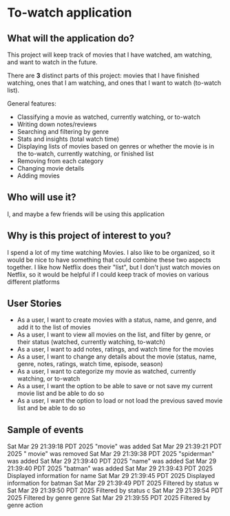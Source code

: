# To-watch application

## What will the application do?

This project will keep track of movies that I have watched, am watching, and want to watch in the future. 

There are **3** distinct parts of this project: movies that I have finished watching, ones that I am watching, and ones that I want to watch (to-watch list).

General features:
- Classifying a movie as watched, currently watching, or to-watch
- Writing down notes/reviews
- Searching and filtering by genre
- Stats and insights (total watch time)
- Displaying lists of movies based on genres or whether the movie is in the to-watch, currently watching, or finished list
- Removing from each category 
- Changing movie details
- Adding movies

## Who will use it?

I, and maybe a few friends will be using this application

## Why is this project of interest to you?

I spend a lot of my time watching Movies. I also like to be organized, so it would be nice to have something that could combine these two aspects together. I like how Netflix does their "list", but I don't just watch movies on Netflix, so it would be helpful if I could keep track of movies on various different platforms

## User Stories

- As a user, I want to create movies with a status, name, and genre, and add it to the list of movies
- As a user, I want to view all movies on the list, and filter by genre, or their status (watched, currently watching, to-watch)
- As a user, I want to add notes, ratings, and watch time for the movies
- As a user, I want to change any details about the movie (status, name, genre, notes, ratings, watch time, episode, season)
- As a user, I want to categorize my movie as watched, currently watching, or to-watch
- As a user, I want the option to be able to save or not save my current movie list and be able to do so
- As a user, I want the option to load or not load the previous saved movie list and be able to do so

## Sample of events

Sat Mar 29 21:39:18 PDT 2025
"movie" was added
Sat Mar 29 21:39:21 PDT 2025
" movie" was removed
Sat Mar 29 21:39:38 PDT 2025
"spiderman" was added
Sat Mar 29 21:39:40 PDT 2025
"name" was added
Sat Mar 29 21:39:40 PDT 2025
"batman" was added
Sat Mar 29 21:39:43 PDT 2025
Displayed information for name
Sat Mar 29 21:39:45 PDT 2025
Displayed information for batman
Sat Mar 29 21:39:49 PDT 2025
Filtered by status w
Sat Mar 29 21:39:50 PDT 2025
Filtered by status c
Sat Mar 29 21:39:54 PDT 2025
Filtered by genre genre
Sat Mar 29 21:39:55 PDT 2025
Filtered by genre action